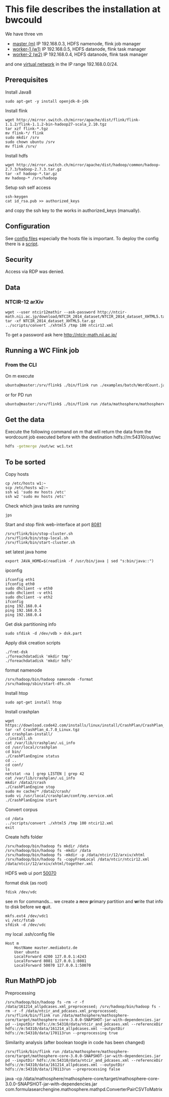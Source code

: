 # This file describes the installation at bwcould

We have three vm
* [master (m)](https://bwcloud.ruf.uni-freiburg.de/dashboard/project/instances/59ed6501-fb62-4bbf-b2c4-b3b92665506e/)
IP 192.168.0.3, HDFS namenode, flink job manager
* [worker-1 (w1)](https://bwcloud.ruf.uni-freiburg.de/dashboard/project/instances/eec808f5-2603-4d1a-8bb6-4fb82ceb96ef/)
IP 192.168.0.5, HDFS datanode, flink task manager
* [worker-2 (w2)](https://bwcloud.ruf.uni-freiburg.de/dashboard/project/instances/447dfc68-2210-42ad-86d9-8abe00ebe15c/)
IP 192.168.0.4, HDFS datanode, flink task manager

and one [virtual network](https://bwcloud.ruf.uni-freiburg.de/dashboard/project/networks/2de311c0-0cec-4733-a022-d166eb175dfd/detail)
in the IP range 192.168.0.0/24.

## Prerequisites
Install Java8
```
sudo apt-get -y install openjdk-8-jdk
```
Install flink
```
wget http://mirror.switch.ch/mirror/apache/dist/flink/flink-1.1.2/flink-1.1.2-bin-hadoop27-scala_2.10.tgz
tar xzf flink-*.tgz
mv flink-*/ flink
sudo mkdir /srv
sudo chown ubuntu /srv
mv flink /srv/
```
Install hdfs
```
wget http://mirror.switch.ch/mirror/apache/dist/hadoop/common/hadoop-2.7.3/hadoop-2.7.3.tar.gz
tar -xf hadoop-*.tar.gz
mv hadoop-* /srv/hadoop
```
Setup ssh self access
```
ssh-keygen
cat id_rsa.pub >> authorized_keys
```
and copy the ssh key to the works in authorized_keys (manually).

## Configuration
See [config files](./bwcloud/cfg) especially the hosts file is important.
To deploy the config there is a [script](./bwcloud/scr/deploy-cfg).

## Security
Access via RDP was denied.

## Data

### NTCIR-12 arXiv
```
wget --user ntcir12mathir --ask-password http://ntcir-math.nii.ac.jp/download/NTCIR_2014_dataset/NTCIR_2014_dataset_XHTML5.tar.gz
tar -xf NTCIR_2014_dataset_XHTML5.tar.gz
../scripts/convert ./xhtml5 /tmp 100 ntcir12.xml

```
To get a password ask here http://ntcir-math.nii.ac.jp/


## Running a WC Flink job

### From the CLI
On m execute
```bash
ubuntu@master:/srv/flink$ ./bin/flink run ./examples/batch/WordCount.jar --input hdfs://m:54310/data/ntcir/12/arxiv/xhtml/together.xml --output hdfs://m:54310/out/wc
```
or for PD run
```bash
ubuntu@master:/srv/flink$ ./bin/flink run /data/mathosphere/mathosphere-core/target/mathosphere-core-3.0.0-SNAPSHOT-jar-with-dependencies.jar pd --inputDir hdfs://m:54310/data/ntcir/12/arxiv/xhtml/together.xml --outputDir hdfs://m:54310/out/wc-pd --referenceDir hdfs://m:54310/data/ex1.html
```

## Get the data
Execute the following command on m that will return the data from the wordcount job executed before with the destination hdfs://m:54310/out/wc
```bash
hdfs -getmerge /out/wc wc1.txt
```
## To be sorted
Copy hosts
```
cp /etc/hosts w1:~
scp /etc/hosts w2:~
ssh w1 'sudo mv hosts /etc'
ssh w2 'sudo mv hosts /etc'

```
Check which java tasks are running
```
jps
```
Start and stop flink web-interface at port [8081](http://localhost:8081)
```
/srv/flink/bin/stop-cluster.sh
/srv/flink/bin/stop-local.sh
/srv/flink/bin/start-cluster.sh
```
set latest java home
```
export JAVA_HOME=$(readlink -f /usr/bin/java | sed "s:bin/java::")
```

ipconfig
```
ifconfig eth1
ifconfig eth0
sudo dhclient -v eth0
sudo dhclient -v eth1
sudo dhclient -v eth2
ifconfig
ping 192.168.0.4
ping 192.168.0.5
ping 192.168.0.4
```
Get disk partitioning info
```
sudo sfdisk -d /dev/vdb > dsk.part
```
Apply disk creation scripts
```
./frmt-dsk
./foreachdatadisk 'mkdir tmp'
./foreachdatadisk 'mkdir hdfs'
```
format namenode
```
/srv/hadoop/bin/hadoop namenode -format
/srv/hadoop/sbin/start-dfs.sh
```

Install htop
```
sudo apt-get install htop
```
Install crashplan
```
wget https://download.code42.com/installs/linux/install/CrashPlan/CrashPlan_4.7.0_Linux.tgz
tar -xf CrashPlan_4.7.0_Linux.tgz
cd crashplan-install/
./install.sh
cat /var/lib/crashplan/.ui_info
cd /usr/local/crashplan
cd bin/
./CrashPlanEngine status
cd ..
cd conf/
ls
netstat -na | grep LISTEN | grep 42
cat /var/lib/crashplan/.ui_info
mkdir /data2/crash
./CrashPlanEngine stop
sudo mv cache/* /data2/crash/
sudo vi /usr/local/crashplan/conf/my.service.xml
./CrashPlanEngine start
```
Convert corpus
```
cd /data
../scripts/convert ./xhtml5 /tmp 100 ntcir12.xml
exit
```
Create hdfs folder
```
/srv/hadoop/bin/hadoop fs mkdir /data
/srv/hadoop/bin/hadoop fs -mkdir /data
/srv/hadoop/bin/hadoop fs -mkdir -p /data/ntcir/12/arxiv/xhtml
/srv/hadoop/bin/hadoop fs -copyFromLocal /data/ntcir/ntcir12.xml /data/ntcir/12/arxiv/xhtml/together.xml
```
HDFS web ui port [50070](http://localhost:50070)


format disk (as root)
```
fdisk /dev/vdc
```
see m for commands... we create a **n**ew **p**rimary partition
 and **w**rite that info to disk before we **q**uit.
```
mkfs.ext4 /dev/vdc1
vi /etc/fstab
sfdisk -d /dev/vdc
```

my local .ssh/config file
```
Host m
    HostName master.mediabotz.de
    User ubuntu
    LocalForward 4200 127.0.0.1:4243
    LocalForward 8081 127.0.0.1:8081
    LocalForward 50070 127.0.0.1:50070
```

## Run MathPD job
Preprocessing
```
/srv/hadoop/bin/hadoop fs -rm -r -f /data/161214_allpdcases.xml_preprocessed; /srv/hadoop/bin/hadoop fs -rm -r -f /data/ntcir_and_pdcases.xml_preprocessed; /srv/flink/bin/flink run /data/mathosphere/mathosphere-core/target/mathosphere-core-3.0.0-SNAPSHOT-jar-with-dependencies.jar pd --inputDir hdfs://m:54310/data/ntcir_and_pdcases.xml --referenceDir hdfs://m:54310/data/161214_allpdcases.xml --outputDir hdfs://m:54310/data/170113run --preprocessing true
```

Similarity analysis (after boolean toogle in code has been changed)
```
/srv/flink/bin/flink run /data/mathosphere/mathosphere-core/target/mathosphere-core-3.0.0-SNAPSHOT-jar-with-dependencies.jar pd --inputDir hdfs://m:54310/data/ntcir_and_pdcases.xml --referenceDir hdfs://m:54310/data/161214_allpdcases.xml --outputDir hdfs://m:54310/data/170113run --preprocessing false
```

java -cp /data/mathosphere/mathosphere-core/target/mathosphere-core-3.0.0-SNAPSHOT-jar-with-dependencies.jar com.formulasearchengine.mathosphere.mathpd.ConverterPairCSVToMatrix
